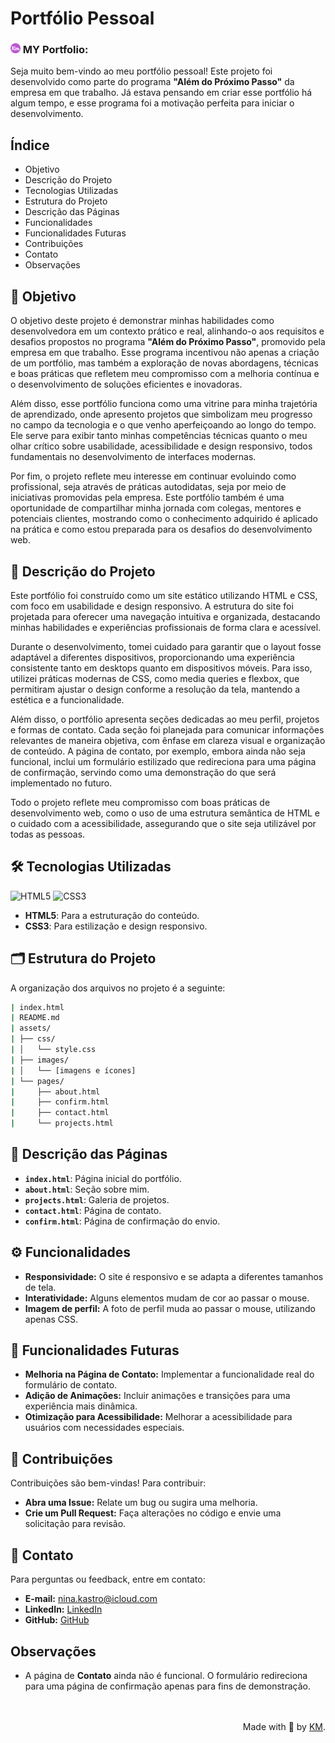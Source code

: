 # Portfólio Pessoal 

### ![Logo](assets/images/favicon.png) MY Portfolio: 

Seja muito bem-vindo ao meu portfólio pessoal! Este projeto foi desenvolvido como parte do programa **"Além do Próximo Passo"** da empresa em que trabalho. Já estava pensando em criar esse portfólio há algum tempo, e esse programa foi a motivação perfeita para iniciar o desenvolvimento.

## Índice

- Objetivo
- Descrição do Projeto
- Tecnologias Utilizadas
- Estrutura do Projeto
- Descrição das Páginas
- Funcionalidades
- Funcionalidades Futuras
- Contribuições
- Contato
- Observações



## 🎯 Objetivo

O objetivo deste projeto é demonstrar minhas habilidades como desenvolvedora em um contexto prático e real, alinhando-o aos requisitos e desafios propostos no programa **"Além do Próximo Passo"**, promovido pela empresa em que trabalho. Esse programa incentivou não apenas a criação de um portfólio, mas também a exploração de novas abordagens, técnicas e boas práticas que refletem meu compromisso com a melhoria contínua e o desenvolvimento de soluções eficientes e inovadoras.

Além disso, esse portfólio funciona como uma vitrine para minha trajetória de aprendizado, onde apresento projetos que simbolizam meu progresso no campo da tecnologia e o que venho aperfeiçoando ao longo do tempo. Ele serve para exibir tanto minhas competências técnicas quanto o meu olhar crítico sobre usabilidade, acessibilidade e design responsivo, todos fundamentais no desenvolvimento de interfaces modernas.

Por fim, o projeto reflete meu interesse em continuar evoluindo como profissional, seja através de práticas autodidatas, seja por meio de iniciativas promovidas pela empresa. Este portfólio também é uma oportunidade de compartilhar minha jornada com colegas, mentores e potenciais clientes, mostrando como o conhecimento adquirido é aplicado na prática e como estou preparada para os desafios do desenvolvimento web.

## 📖 Descrição do Projeto 

Este portfólio foi construído como um site estático utilizando HTML e CSS, com foco em usabilidade e design responsivo. A estrutura do site foi projetada para oferecer uma navegação intuitiva e organizada, destacando minhas habilidades e experiências profissionais de forma clara e acessível. 

Durante o desenvolvimento, tomei cuidado para garantir que o layout fosse adaptável a diferentes dispositivos, proporcionando uma experiência consistente tanto em desktops quanto em dispositivos móveis. Para isso, utilizei práticas modernas de CSS, como media queries e flexbox, que permitiram ajustar o design conforme a resolução da tela, mantendo a estética e a funcionalidade.

Além disso, o portfólio apresenta seções dedicadas ao meu perfil, projetos e formas de contato. Cada seção foi planejada para comunicar informações relevantes de maneira objetiva, com ênfase em clareza visual e organização de conteúdo. A página de contato, por exemplo, embora ainda não seja funcional, inclui um formulário estilizado que redireciona para uma página de confirmação, servindo como uma demonstração do que será implementado no futuro.

Todo o projeto reflete meu compromisso com boas práticas de desenvolvimento web, como o uso de uma estrutura semântica de HTML e o cuidado com a acessibilidade, assegurando que o site seja utilizável por todas as pessoas.

## 🛠️ Tecnologias Utilizadas 

![HTML5](https://img.shields.io/badge/html5-%23E34F26.svg?style=for-the-badge&logo=html5&logoColor=white)
![CSS3](https://img.shields.io/badge/CSS-239120?logo=css3&logoColor=white&style=for-the-badge)

- **HTML5**: Para a estruturação do conteúdo.
- **CSS3**: Para estilização e design responsivo.

## 🗂️ Estrutura do Projeto 

A organização dos arquivos no projeto é a seguinte:
```bash
| index.html
| README.md
| assets/
| ├── css/
| │   └── style.css
| ├── images/
| │   └── [imagens e ícones]
| └── pages/
|     ├── about.html
|     ├── confirm.html
|     ├── contact.html
|     └── projects.html    
```


## 📄 Descrição das Páginas 

- **`index.html`**: Página inicial do portfólio.
- **`about.html`**: Seção sobre mim.
- **`projects.html`**: Galeria de projetos.
- **`contact.html`**: Página de contato.
- **`confirm.html`**: Página de confirmação do envio.

## ⚙️ Funcionalidades 

- **Responsividade:** O site é responsivo e se adapta a diferentes tamanhos de tela.
- **Interatividade:** Alguns elementos mudam de cor ao passar o mouse.
- **Imagem de perfil:** A foto de perfil muda ao passar o mouse, utilizando apenas CSS.

## 🌟 Funcionalidades Futuras

- **Melhoria na Página de Contato:** Implementar a funcionalidade real do formulário de contato.
- **Adição de Animações:** Incluir animações e transições para uma experiência mais dinâmica.
- **Otimização para Acessibilidade:** Melhorar a acessibilidade para usuários com necessidades especiais.

## 🤝 Contribuições

Contribuições são bem-vindas! Para contribuir:

- **Abra uma Issue:** Relate um bug ou sugira uma melhoria.
- **Crie um Pull Request:** Faça alterações no código e envie uma solicitação para revisão.

## 📧 Contato

Para perguntas ou feedback, entre em contato:

- **E-mail:** [nina.kastro@icloud.com](mailto:nina.kastro@icloud.com)
- **LinkedIn:** [LinkedIn](https://www.linkedin.com/in/karinacmartins/)
- **GitHub:** [GitHub](https://github.com/karinacmartins)

## Observações

- A página de **Contato** ainda não é funcional. O formulário redireciona para uma página de confirmação apenas para fins de demonstração.

<br>
<br>

  <div align="right">Made with 💜 by <a href="https://github.com/karinacmartins">KM</a>.</div>
